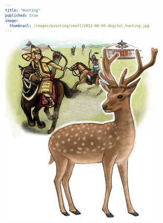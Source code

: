 ```yaml
---
title: "Hunting"
published: true
image: 
  thumbnail: /images/painting/small/2012-06-05-digital_hunting.jpg
---
```

<img src="/images/painting/2012-06-05-digital_hunting.jpg">

